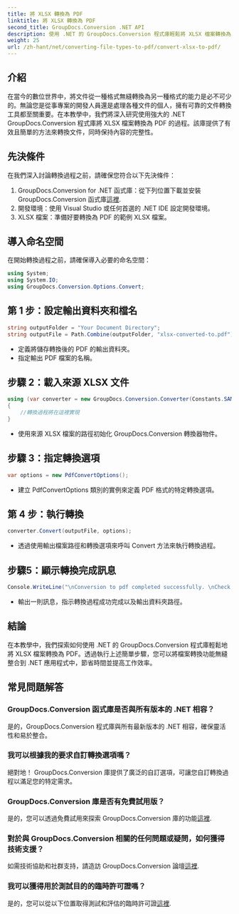 ```yaml
---
title: 將 XLSX 轉換為 PDF
linktitle: 將 XLSX 轉換為 PDF
second_title: GroupDocs.Conversion .NET API
description: 使用 .NET 的 GroupDocs.Conversion 程式庫輕鬆將 XLSX 檔案轉換為 PDF。無縫整合、可自訂選項和無可挑剔的結果。
weight: 25
url: /zh-hant/net/converting-file-types-to-pdf/convert-xlsx-to-pdf/
---
```

## 介紹
在當今的數位世界中，將文件從一種格式無縫轉換為另一種格式的能力是必不可少的。無論您是從事專案的開發人員還是處理各種文件的個人，擁有可靠的文件轉換工具都至關重要。在本教學中，我們將深入研究使用強大的 .NET GroupDocs.Conversion 程式庫將 XLSX 檔案轉換為 PDF 的過程。該庫提供了有效且簡單的方法來轉換文件，同時保持內容的完整性。
## 先決條件
在我們深入討論轉換過程之前，請確保您符合以下先決條件：
1.  GroupDocs.Conversion for .NET 函式庫：從下列位置下載並安裝 GroupDocs.Conversion 函式庫[這裡](https://releases.groupdocs.com/conversion/net/).
2. 開發環境：使用 Visual Studio 或任何首選的 .NET IDE 設定開發環境。
3. XLSX 檔案：準備好要轉換為 PDF 的範例 XLSX 檔案。

## 導入命名空間
在開始轉換過程之前，請確保導入必要的命名空間：
```csharp
using System;
using System.IO;
using GroupDocs.Conversion.Options.Convert;
```
## 第 1 步：設定輸出資料夾和檔名
```csharp
string outputFolder = "Your Document Directory";
string outputFile = Path.Combine(outputFolder, "xlsx-converted-to.pdf");
```
- 定義將儲存轉換後的 PDF 的輸出資料夾。
- 指定輸出 PDF 檔案的名稱。
## 步驟 2：載入來源 XLSX 文件
```csharp
using (var converter = new GroupDocs.Conversion.Converter(Constants.SAMPLE_XLSX))
{
    //轉換過程將在這裡實現
}
```
- 使用來源 XLSX 檔案的路徑初始化 GroupDocs.Conversion 轉換器物件。
## 步驟 3：指定轉換選項
```csharp
var options = new PdfConvertOptions();
```
- 建立 PdfConvertOptions 類別的實例來定義 PDF 格式的特定轉換選項。
## 第 4 步：執行轉換
```csharp
converter.Convert(outputFile, options);
```
- 透過使用輸出檔案路徑和轉換選項來呼叫 Convert 方法來執行轉換過程。
## 步驟5：顯示轉換完成訊息
```csharp
Console.WriteLine("\nConversion to pdf completed successfully. \nCheck output in {0}", outputFolder);
```
- 輸出一則訊息，指示轉換過程成功完成以及輸出資料夾路徑。

## 結論
在本教學中，我們探索如何使用 .NET 的 GroupDocs.Conversion 程式庫輕鬆地將 XLSX 檔案轉換為 PDF。透過執行上述簡單步驟，您可以將檔案轉換功能無縫整合到 .NET 應用程式中，節省時間並提高工作效率。
## 常見問題解答
### GroupDocs.Conversion 函式庫是否與所有版本的 .NET 相容？
是的，GroupDocs.Conversion 程式庫與所有最新版本的 .NET 相容，確保靈活性和易於整合。
### 我可以根據我的要求自訂轉換選項嗎？
絕對地！ GroupDocs.Conversion 庫提供了廣泛的自訂選項，可讓您自訂轉換過程以滿足您的特定需求。
### GroupDocs.Conversion 庫是否有免費試用版？
是的，您可以透過免費試用來探索 GroupDocs.Conversion 庫的功能[這裡](https://releases.groupdocs.com/).
### 對於與 GroupDocs.Conversion 相關的任何問題或疑問，如何獲得技術支援？
如需技術協助和社群支持，請造訪 GroupDocs.Conversion 論壇[這裡](https://forum.groupdocs.com/c/conversion/11).
### 我可以獲得用於測試目的的臨時許可證嗎？
是的，您可以從以下位置取得測試和評估的臨時許可證[這裡](https://purchase.groupdocs.com/temporary-license/).